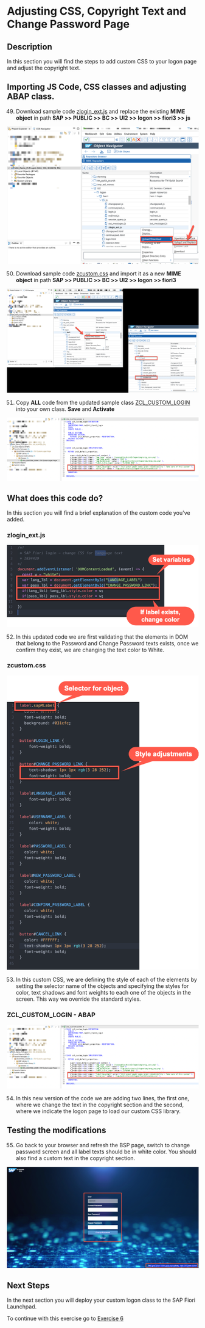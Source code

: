 # Adjusting CSS, Copyright Text and Change Password Page

## Description

In this section you will find the steps to add custom CSS to your logon page and adjust the copyright text.

## Importing JS Code, CSS classes and adjusting ABAP class.

49. Download sample code [zlogin_ext.js](sources/zlogin_ext.js) and replace the existing **MIME object** in path **SAP >> PUBLIC >> BC >> UI2 >> logon >> fiori3 >> js**

  ![Step49](images/step49.png)

50. Download sample code [zcustom.css](sources/zcustom.css) and import it as a new **MIME object** in path **SAP >> PUBLIC >> BC >> UI2 >> logon >> fiori3**

  ![Step50](images/step50.png)

51. Copy **ALL** code from the updated sample class [ZCL_CUSTOM_LOGIN](sources/ZCL_CUSTOM_LOGIN.ABAP) into your own class. **Save** and **Activate**

  ![Step51](images/step51.png)

## What does this code do?

In this section you will find a brief explanation of the custom code you've added.

### zlogin_ext.js

  ![Step52](images/step52.png)

  52. In this updated code we are first validating that the elements in DOM that belong to the Password and Change Password texts exists, once we confirm they exist, we are changing the text color to White.

### zcustom.css

  ![Step53](images/step53.png)

  53. In this custom CSS, we are defining the style of each of the elements by setting the selector name of the objects and specifying the styles for color, text shadows and font weights to each one of the objects in the screen. This way we override the standard styles.

### ZCL_CUSTOM_LOGIN - ABAP

  ![Step51](images/step51.png)

  54. In this new version of the code we are adding two lines, the first one, where we change the text in the copyright section and the second, where we indicate the logon page to load our custom CSS library.

## Testing the modifications

55. Go back to your browser and refresh the BSP page, switch to change password screen and all label texts should be in white color. You should also find a custom text in the copyright section.

  ![Step55](images/step55.png)

## Next Steps
In the next section you will deploy your custom logon class to the SAP Fiori Launchpad.

To continue with this exercise go to [Exercise 6](../ex_6)
